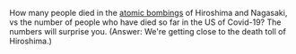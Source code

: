 How many people died in the <a href="https://en.wikipedia.org/wiki/Atomic_bombings_of_Hiroshima_and_Nagasaki">atomic bombings</a> of Hiroshima and Nagasaki, vs the number of people who have died so far in the US of Covid-19? The numbers will surprise you. (Answer: We're getting close to the death toll of Hiroshima.)
